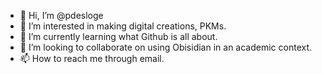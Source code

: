 - 👋 Hi, I’m @pdesloge
- 👀 I’m interested in making digital creations, PKMs. 
- 🌱 I’m currently learning what Github is all about. 
- 💞️ I’m looking to collaborate on using Obisidian in an academic context. 
- 📫 How to reach me through email. 

<!---
pdesloge/pdesloge is a ✨ special ✨ repository because its `README.md` (this file) appears on your GitHub profile.
You can click the Preview link to take a look at your changes.
--->
